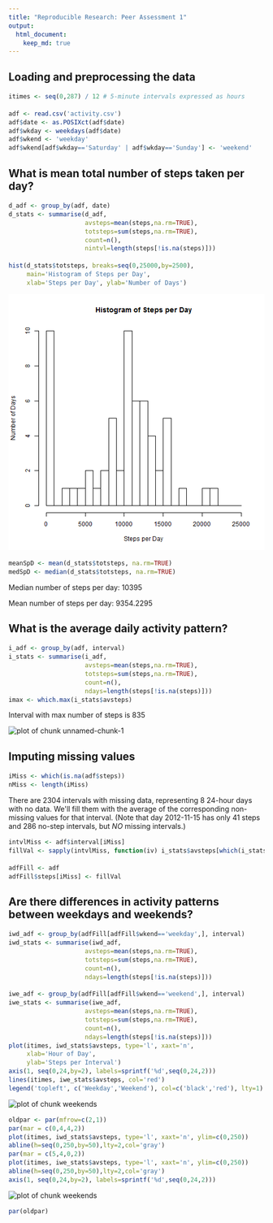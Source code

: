```yaml
---
title: "Reproducible Research: Peer Assessment 1"
output: 
  html_document:
    keep_md: true
---
```




## Loading and preprocessing the data


```r
itimes <- seq(0,287) / 12 # 5-minute intervals expressed as hours

adf <- read.csv('activity.csv')
adf$date <- as.POSIXct(adf$date)
adf$wkday <- weekdays(adf$date)
adf$wkend <- 'weekday'
adf$wkend[adf$wkday=='Saturday' | adf$wkday=='Sunday'] <- 'weekend'
```


## What is mean total number of steps taken per day?


```r
d_adf <- group_by(adf, date)
d_stats <- summarise(d_adf, 
                     avsteps=mean(steps,na.rm=TRUE),
                     totsteps=sum(steps,na.rm=TRUE),
                     count=n(),
                     nintvl=length(steps[!is.na(steps)]))

hist(d_stats$totsteps, breaks=seq(0,25000,by=2500),
     main='Histogram of Steps per Day',
     xlab='Steps per Day', ylab='Number of Days')
```

![plot of chunk dailyStats](figure/dailyStats.png) 

```r
meanSpD <- mean(d_stats$totsteps, na.rm=TRUE)
medSpD <- median(d_stats$totsteps, na.rm=TRUE)
```

Median number of steps per day: 10395

Mean number of steps per day: 9354.2295

## What is the average daily activity pattern?


```r
i_adf <- group_by(adf, interval)
i_stats <- summarise(i_adf, 
                     avsteps=mean(steps,na.rm=TRUE),
                     totsteps=sum(steps,na.rm=TRUE),
                     count=n(),
                     ndays=length(steps[!is.na(steps)]))
imax <- which.max(i_stats$avsteps)
```

Interval with max number of steps is 835

![plot of chunk unnamed-chunk-1](figure/unnamed-chunk-1.png) 

## Imputing missing values



```r
iMiss <- which(is.na(adf$steps))
nMiss <- length(iMiss)
```

There are 2304 intervals with missing data, representing 8 24-hour days with no data.
We'll fill them with the average of the corresponding
non-missing values for that interval. (Note that day 2012-11-15 has only 41 steps and 
286 no-step intervals, but *NO* missing intervals.)


```r
intvlMiss <- adf$interval[iMiss]
fillVal <- sapply(intvlMiss, function(iv) i_stats$avsteps[which(i_stats$interval==iv)])

adfFill <- adf
adfFill$steps[iMiss] <- fillVal
```

## Are there differences in activity patterns between weekdays and weekends?


```r
iwd_adf <- group_by(adfFill[adfFill$wkend=='weekday',], interval)
iwd_stats <- summarise(iwd_adf, 
                     avsteps=mean(steps,na.rm=TRUE),
                     totsteps=sum(steps,na.rm=TRUE),
                     count=n(),
                     ndays=length(steps[!is.na(steps)]))

iwe_adf <- group_by(adfFill[adfFill$wkend=='weekend',], interval)
iwe_stats <- summarise(iwe_adf, 
                     avsteps=mean(steps,na.rm=TRUE),
                     totsteps=sum(steps,na.rm=TRUE),
                     count=n(),
                     ndays=length(steps[!is.na(steps)]))
plot(itimes, iwd_stats$avsteps, type='l', xaxt='n',
     xlab='Hour of Day', 
     ylab='Steps per Interval')
axis(1, seq(0,24,by=2), labels=sprintf('%d',seq(0,24,2)))
lines(itimes, iwe_stats$avsteps, col='red')
legend('topleft', c('Weekday','Weekend'), col=c('black','red'), lty=1)
```

![plot of chunk weekends](figure/weekends1.png) 

```r
oldpar <- par(mfrow=c(2,1))
par(mar = c(0,4,4,2))
plot(itimes, iwd_stats$avsteps, type='l', xaxt='n', ylim=c(0,250))
abline(h=seq(0,250,by=50),lty=2,col='gray')
par(mar = c(5,4,0,2))
plot(itimes, iwe_stats$avsteps, type='l', xaxt='n', ylim=c(0,250))
abline(h=seq(0,250,by=50),lty=2,col='gray')
axis(1, seq(0,24,by=2), labels=sprintf('%d',seq(0,24,2)))
```

![plot of chunk weekends](figure/weekends2.png) 

```r
par(oldpar)
```
